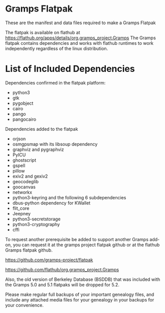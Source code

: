 # Gramps Flatpak
These are the manifest and data files required to make a Gramps Flatpak

The flatpak is available on flathub at https://flathub.org/apps/details/org.gramps_project.Gramps
The Gramps flatpak contains dependencies and works with flathub runtimes to work independently regardless of the linux distribution.

# List of Included Dependencies
Dependencies confirmed in the flatpak platform:
- python3
- gtk
- pygobject
- cairo
- pango
- pangocairo

Dependencies added to the flatpak
- orjson
- osmgpsmap with its libsoup dependency
- graphviz and pygraphviz
- PyICU
- ghostscript
- gspell
- pillow
- exiv2 and gexiv2
- geocodeglib
- goocanvas
- networkx
- python3-keyring and the following 6 subdependencies
- dbus-python dependency for KWallet
- flit_core
- Jeepney
- python3-secretstorage
- python3-cryptography
- cffi

To request another prerequisite be added to support another Gramps add-on, you can request it at the gramps project flatpak github or at the flathub Gramps flatpak github.

https://github.com/gramps-project/flatpak

https://github.com/flathub/org.gramps_project.Gramps

Also, the old version of Berkeley Database (BSDDB) that was included with the Gramps 5.0 and 5.1 flatpaks will be dropped for 5.2.

Please make regular full backups of your important genealogy files, and include any attached media files for your genealogy in your backups for your convenience.
